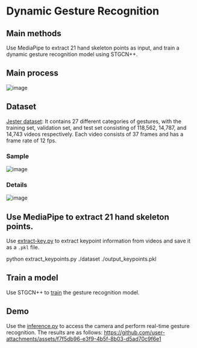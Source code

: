 # Dynamic Gesture Recognition
## Main methods
Use MediaPipe to extract 21 hand skeleton points as input, and train a dynamic gesture recognition model using STGCN++.

## Main process
![image](https://github.com/user-attachments/assets/c18fe2d2-15fb-4e83-9972-87db60c6b68a)

## Dataset
[Jester dataset](https://www.qualcomm.com/developer/software/jester-dataset): It contains 27 different categories of gestures, with the training set, validation set, and test set consisting of 118,562, 14,787, and 14,743 videos respectively. Each video consists of 37 frames and has a frame rate of 12 fps.
### Sample
![image](https://github.com/user-attachments/assets/2af748db-1364-47be-b14c-a5f6f21c8b6c)
### Details
![image](https://github.com/user-attachments/assets/ee3fff9c-5b7b-4651-8b7d-83731c771574)

## Use MediaPipe to extract 21 hand skeleton points.
Use [extract-key.py](https://github.com/zzh30/Dynamic-Gesture-Recognition/blob/main/demo/inference.py) to extract keypoint information from videos and save it as a `.pkl` file.

python extract_keypoints.py ./dataset ./output_keypoints.pkl
## Train a model 
Use STGCN++ to [train](https://github.com/zzh30/Dynamic-Gesture-Recognition/tree/main/train) the gesture recognition model.
## Demo
Use the [inference.py](https://github.com/zzh30/Dynamic-Gesture-Recognition/blob/main/demo/inference.py) to access the camera and perform real-time gesture recognition. The results are as follows:
https://github.com/user-attachments/assets/f7f5db96-e3f9-4b5f-8b03-d5ad70c9f6e1

